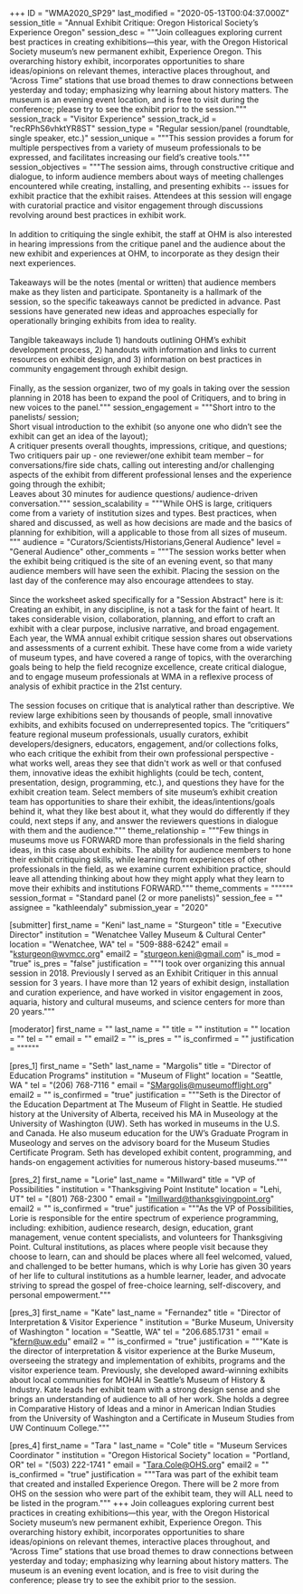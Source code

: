 +++
ID = "WMA2020_SP29"
last_modified = "2020-05-13T00:04:37.000Z"
session_title = "Annual Exhibit Critique: Oregon Historical Society’s Experience Oregon"
session_desc = """Join colleagues exploring current best practices in creating exhibitions—this year, with the Oregon Historical Society museum’s new permanent exhibit, Experience Oregon. This overarching history exhibit, incorporates opportunities to share ideas/opinions on relevant themes, interactive places throughout, and “Across Time” stations that use broad themes to draw connections between yesterday and today; emphasizing why learning about history matters. The museum is an evening event location, and is free to visit during the conference; please try to see the exhibit prior to the session."""
session_track = "Visitor Experience"
session_track_id = "recRPhS6vhktYR8ST"
session_type = "Regular session/panel (roundtable, single speaker, etc.)"
session_unique = """This session provides a forum for multiple perspectives from a variety of museum professionals to be expressed, and facilitates increasing our field’s creative tools."""
session_objectives = """The session aims, through constructive critique and dialogue, to inform audience  members about ways of meeting challenges encountered while creating, installing, and presenting exhibits -- issues for exhibit practice that the exhibit raises. Attendees at this session will engage with curatorial practice and visitor engagement through discussions revolving around best practices in exhibit work.<br><br>In addition to critiquing the single exhibit, the staff at OHM is also interested in hearing impressions from the critique panel and the audience about the new exhibit and experiences at OHM, to incorporate as they design their next experiences.<br><br>Takeaways will be the notes (mental or written) that audience members make as they listen and participate.  Spontaneity is a hallmark of the session, so the specific takeaways cannot be predicted in advance. Past sessions have generated new ideas and approaches especially for operationally bringing exhibits from idea to reality.<br><br>Tangible takeaways include 1) handouts outlining OHM’s exhibit development process, 2) handouts with information and links to current resources on exhibit design, and 3) information on best practices in community engagement through exhibit design.<br><br>Finally, as the session organizer, two of my goals in taking over the session planning in 2018 has been to expand the pool of Critiquers, and to bring in new voices to the panel."""
session_engagement = """Short intro to the panelists/ session;<br>Short visual introduction to the exhibit (so anyone one who didn’t see the exhibit can get an idea of the layout);<br>A critiquer presents overall thoughts, impressions, critique, and questions;<br>Two critiquers pair up - one reviewer/one exhibit team member – for conversations/fire side chats, calling out interesting and/or challenging aspects of the exhibit from different professional lenses and the experience going through the exhibit;<br>Leaves about 30 minutes for audience questions/ audience-driven conversation."""
session_scalability = """While OHS is large, critiquers come from a variety of institution sizes and types. Best practices, when shared and discussed, as well as how decisions are made and the basics of planning for exhibition, will a applicable to those from all sizes of museum.  """
audience = "Curators/Scientists/Historians,General Audience"
level = "General Audience"
other_comments = """The session works better when the exhibit being critiqued is the site of an evening event, so that many audience members will have seen the exhibit.  Placing the session on the last day of the conference may also encourage attendees to stay.<br><br>Since the worksheet asked specifically for a "Session Abstract" here is it: Creating an exhibit, in any discipline, is not a task for the faint of heart. It takes considerable vision, collaboration, planning, and effort to craft an exhibit with a clear purpose, inclusive narrative, and broad engagement. Each year, the WMA annual exhibit critique session shares out observations and assessments of a current exhibit. These have come from a wide variety of museum types, and have covered a range of topics, with the overarching goals being to help the field recognize excellence, create critical dialogue, and to engage museum professionals at WMA in a reflexive process of analysis of exhibit practice in the 21st century.<br><br>The session focuses on critique that is analytical rather than descriptive. We review large exhibitions seen by thousands of people, small innovative exhibits, and exhibits focused on underrepresented topics. The “critiquers” feature regional museum professionals, usually curators, exhibit developers/designers, educators, engagement, and/or collections folks, who each critique the exhibit from their own professional perspective - what works well, areas they see that didn't work as well or that confused them, innovative ideas the exhibit highlights (could be tech, content, presentation, design, programming, etc.), and questions they have for the exhibit creation team. Select members of site museum’s exhibit creation team has opportunities to share their exhibit, the ideas/intentions/goals behind it, what they like best about it, what they would do differently if they could, next steps if any, and answer the reviewers questions in dialogue with them and the audience."""
theme_relationship = """Few things in museums move us FORWARD more than professionals in the field sharing ideas, in this case about exhibits. The ability for audience members to hone their exhibit critiquing skills, while learning from experiences of other professionals in the field, as we examine current exhibition practice, should leave all attending thinking about how they might apply what they learn to move their exhibits and institutions FORWARD."""
theme_comments = """"""
session_format = "Standard panel (2 or more panelists)"
session_fee = ""
assignee = "kathleendaly"
submission_year = "2020"

[submitter]
first_name = "Keni"
last_name = "Sturgeon"
title = "Executive Director"
institution = "Wenatchee Valley Museum & Cultural Center"
location = "Wenatchee, WA"
tel = "509-888-6242"
email = "ksturgeon@wvmcc.org"
email2 = "sturgeon.keni@gmail.com"
is_mod = "true"
is_pres = "false"
justification = """I took over organizing this annual session in 2018.  Previously I served as an Exhibit Critiquer in this annual session for 3 years. I have more than 12 years of exhibit design, installation and curation experience, and have worked in visitor engagement in zoos, aquaria, history and cultural museums, and science centers for more than 20 years."""

[moderator]
first_name = ""
last_name = ""
title = ""
institution = ""
location = ""
tel = ""
email = ""
email2 = ""
is_pres = ""
is_confirmed = ""
justification = """"""

[pres_1]
first_name = "Seth"
last_name = "Margolis"
title = "Director of Education Programs"
institution = "Museum of Flight"
location = "Seattle, WA "
tel = "(206) 768-7116 "
email = "SMargolis@museumofflight.org"
email2 = ""
is_confirmed = "true"
justification = """Seth is the Director of the Education Department at The Museum of Flight in Seattle. He studied history at the University of Alberta, received his MA in Museology at the University of Washington (UW). Seth has worked in museums in the U.S. and Canada. He also museum education for the UW’s Graduate Program in Museology and serves on the advisory board for the Museum Studies Certificate Program. Seth has developed exhibit content, programming, and hands-on engagement activities for numerous history-based museums."""

[pres_2]
first_name = "Lorie"
last_name = "Millward"
title = "VP of Possibilities  "
institution = "Thanksgiving Point Institute"
location = "Lehi, UT"
tel = "(801) 768-2300 "
email = "lmillward@thanksgivingpoint.org"
email2 = ""
is_confirmed = "true"
justification = """As the VP of Possibilities, Lorie is responsible for the entire spectrum of experience programming, including: exhibition, audience research, design, education, grant management, venue content specialists, and volunteers for Thanksgiving Point. Cultural institutions, as places where people visit because they choose to learn, can and should be places where all feel welcomed, valued, and challenged to be better humans, which is why Lorie has given 30 years of her life to cultural institutions as a humble learner, leader, and advocate striving to spread the gospel of free-choice learning, self-discovery, and personal empowerment."""

[pres_3]
first_name = "Kate"
last_name = "Fernandez"
title = "Director of Interpretation & Visitor Experience "
institution = "Burke Museum, University of Washington "
location = "Seattle, WA"
tel = "206.685.1731  "
email = "kfern@uw.edu"
email2 = ""
is_confirmed = "true"
justification = """Kate is the director of interpretation & visitor experience at the Burke Museum, overseeing the strategy and implementation of exhibits, programs and the visitor experience team. Previously, she developed award-winning exhibits about local communities for MOHAI in Seattle’s Museum of History & Industry. Kate leads her exhibit team with a strong design sense and she brings an understanding of audience to all of her work. She holds a degree in Comparative History of Ideas and a minor in American Indian Studies from the University of Washington and a Certificate in Museum Studies from UW Continuum College."""

[pres_4]
first_name = "Tara "
last_name = "Cole"
title = "Museum Services Coordinator  "
institution = "Oregon Historical Society"
location = "Portland, OR"
tel = "(503) 222-1741 "
email = "Tara.Cole@OHS.org"
email2 = ""
is_confirmed = "true"
justification = """Tara was part of the exhibit team that created and installed Experience Oregon. There will be 2 more from OHS on the session who were part of the exhibit team, they will ALL need to be listed in the program."""
+++
Join colleagues exploring current best practices in creating exhibitions—this year, with the Oregon Historical Society museum’s new permanent exhibit, Experience Oregon. This overarching history exhibit, incorporates opportunities to share ideas/opinions on relevant themes, interactive places throughout, and “Across Time” stations that use broad themes to draw connections between yesterday and today; emphasizing why learning about history matters. The museum is an evening event location, and is free to visit during the conference; please try to see the exhibit prior to the session.